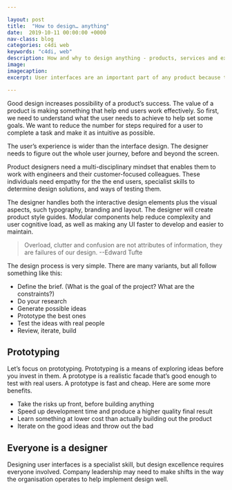 ```yaml
---

layout: post
title:  "How to design… anything"
date:  2019-10-11 00:00:00 +0000
nav-class: blog
categories: c4di web
keywords: "c4di, web"
description: How and why to design anything - products, services and experiences
image: 
imagecaption:
excerpt: User interfaces are an important part of any product because that’s the part a customer experiences.

---
```


Good design increases possibility of a product’s success. The value of a product is making something that help end users work effectively. So first, we need to understand what the user needs to achieve to help set some goals. We want to reduce the number for steps required for a user to complete a task and make it as intuitive as possible.

The user’s experience is wider than the interface design. The designer needs to figure out the whole user journey, before and beyond the screen.

Product designers need a multi-disciplinary mindset that enables them to work with engineers and their customer-focused colleagues. These individuals need empathy for the the end users, specialist skills to determine design solutions, and ways of testing them.

The designer handles both the interactive design elements plus the visual aspects, such typography, branding and layout. The designer will create product style guides. Modular components help reduce complexity and user cognitive load, as well as making any UI faster to develop and easier to maintain.

 > Overload, clutter and confusion are not attributes of information, they are failures of our design.
 > --Edward Tufte

The design process is very simple. There are many variants, but all follow something like this:

* Define the brief. (What is the goal of the project? What are the constraints?)
* Do your research
* Generate possible ideas
* Prototype the best ones
* Test the ideas with real people
* Review, iterate, build

## Prototyping

Let’s focus on prototyping. Prototyping is a means of exploring ideas before you invest in them. A prototype is a realistic facade that’s good enough to test with real users. A prototype is fast and cheap. Here are some more benefits.

* Take the risks up front, before building anything
* Speed up development time and produce a higher quality final result
* Learn something at lower cost than actually building out the product
* Iterate on the good ideas and throw out the bad

## Everyone is a designer

Designing user interfaces is a specialist skill, but design excellence requires everyone involved. Company leadership may need to make shifts in the way the organisation operates to help implement design well.